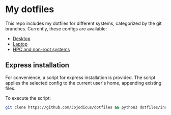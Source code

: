 # My dotfiles

This repo includes my dotfiles for different systems, categorized by the git branches.
Currently, these configs are available:

- [Desktop](https://github.com/Jojodicus/dotfiles/tree/desktop)
- [Laptop](https://github.com/Jojodicus/dotfiles/tree/laptop)
- [HPC and non-root systems](https://github.com/Jojodicus/dotfiles/tree/hpc)

## Express installation

For convenience, a script for express installation is provided.
The script applies the selected config to the current user's home, appending existing files.

To execute the script:

```bash
git clone https://github.com/Jojodicus/dotfiles && python3 dotfiles/install.py
```